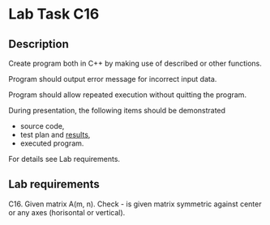 # Lab Task C16

## Description

Create program both in C++ by making use of described or other functions. 

Program should output error message for incorrect input data. 

Program should allow repeated execution without quitting the program. 

During presentation, the following items should be demonstrated
 - source code,
 - test plan and [results](TEST_CASE.md),
 - executed program.
 
For details see Lab requirements.

## Lab requirements 

C16. Given matrix A(m, n). Check - is given matrix symmetric against center or any axes (horisontal or vertical).
